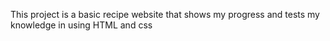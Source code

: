This project is a basic recipe website that shows my progress and tests my knowledge in using HTML and css
